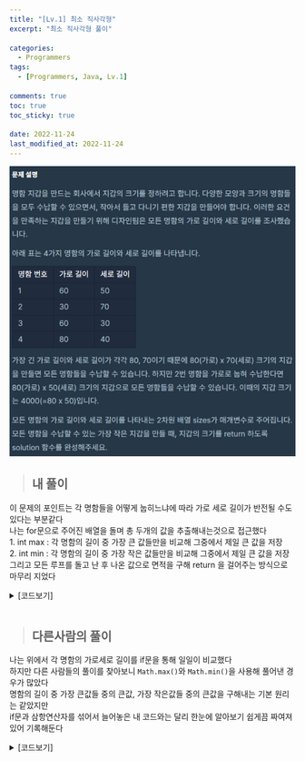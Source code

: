 ```yaml
---
title: "[Lv.1] 최소 직사각형"
excerpt: "최소 직사각형 풀이"

categories:
  - Programmers
tags:
  - [Programmers, Java, Lv.1]

comments: true
toc: true
toc_sticky: true

date: 2022-11-24
last_modified_at: 2022-11-24
---
```


<p align="center">
  <img width="calc(100% - #{$right-sidebar-width-narrow})" height="auto" src="/assets/images/programmers/min_rectangle.png">
</p>

> ## 내 풀이

이 문제의 포인트는 각 명함들을 어떻게 눕히느냐에 따라 가로 세로 길이가 반전될 수도 있다는 부분같다  
나는 for문으로 주어진 배열을 돌며 총 두개의 값을 추출해내는것으로 접근했다  
1\. int max : 각 명함의 길이 중 가장 큰 값들만을 비교해 그중에서 제일 큰 값을 저장  
2\. int min : 각 명함의 길이 중 가장 작은 값들만을 비교해 그중에서 제일 큰 값을 저장  
그리고 모든 루프를 돌고 난 후 나온 값으로 면적을 구해 return 을 걸어주는 방식으로 마무리 지었다

<details class="no-arrow" markdown="1">
<summary>[코드보기]</summary>

```java
 public int solution(int[][] sizes) {
        int max = 0;
        int min = 0;

        for(int[] arr : sizes ) {
        	if (arr[0] >= arr[1]) {
        		max = max >= arr[0] ? max : arr[0];
        		min = min >= arr[1] ? min : arr[1];
        	}else {
        		max = max >= arr[1] ? max : arr[1];
        		min = min >= arr[0] ? min : arr[0];
        	}
        }
        return max * min;
    }
```

</details>

<br>

> ## 다른사람의 풀이

나는 위에서 각 명함의 가로세로 길이를 if문을 통해 일일이 비교했다  
하지만 다른 사람들의 풀이를 찾아보니 `Math.max()`와 `Math.min()`을 사용해 풀어낸 경우가 많았다  
명함의 길이 중 가장 큰값들 중의 큰값, 가장 작은값들 중의 큰값을 구해내는 기본 원리는 같았지만  
if문과 삼항연산자를 섞어서 늘어놓은 내 코드와는 달리 한눈에 알아보기 쉽게끔 짜여져있어 기록해둔다

<details class="no-arrow" markdown="1">
<summary>[코드보기]</summary>

```java
for (int[] card : sizes) {
    length = Math.max(length, Math.max(card[0], card[1]));
    height = Math.max(height, Math.min(card[0], card[1]));
}
```

</details>

<br>

<p>
